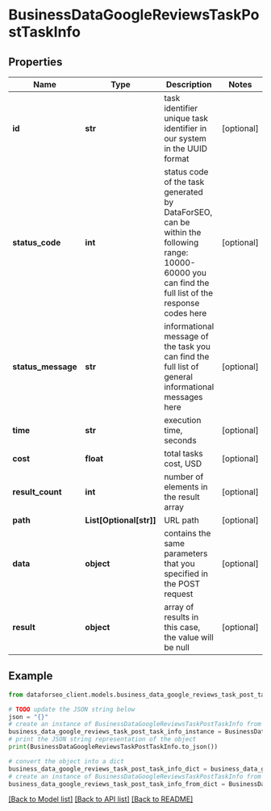 # BusinessDataGoogleReviewsTaskPostTaskInfo


## Properties

Name | Type | Description | Notes
------------ | ------------- | ------------- | -------------
**id** | **str** | task identifier unique task identifier in our system in the UUID format | [optional] 
**status_code** | **int** | status code of the task generated by DataForSEO, can be within the following range: 10000-60000 you can find the full list of the response codes here | [optional] 
**status_message** | **str** | informational message of the task you can find the full list of general informational messages here | [optional] 
**time** | **str** | execution time, seconds | [optional] 
**cost** | **float** | total tasks cost, USD | [optional] 
**result_count** | **int** | number of elements in the result array | [optional] 
**path** | **List[Optional[str]]** | URL path | [optional] 
**data** | **object** | contains the same parameters that you specified in the POST request | [optional] 
**result** | **object** | array of results in this case, the value will be null | [optional] 

## Example

```python
from dataforseo_client.models.business_data_google_reviews_task_post_task_info import BusinessDataGoogleReviewsTaskPostTaskInfo

# TODO update the JSON string below
json = "{}"
# create an instance of BusinessDataGoogleReviewsTaskPostTaskInfo from a JSON string
business_data_google_reviews_task_post_task_info_instance = BusinessDataGoogleReviewsTaskPostTaskInfo.from_json(json)
# print the JSON string representation of the object
print(BusinessDataGoogleReviewsTaskPostTaskInfo.to_json())

# convert the object into a dict
business_data_google_reviews_task_post_task_info_dict = business_data_google_reviews_task_post_task_info_instance.to_dict()
# create an instance of BusinessDataGoogleReviewsTaskPostTaskInfo from a dict
business_data_google_reviews_task_post_task_info_from_dict = BusinessDataGoogleReviewsTaskPostTaskInfo.from_dict(business_data_google_reviews_task_post_task_info_dict)
```
[[Back to Model list]](../README.md#documentation-for-models) [[Back to API list]](../README.md#documentation-for-api-endpoints) [[Back to README]](../README.md)


